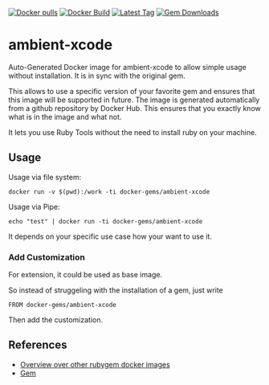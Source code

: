 [![Docker pulls](https://img.shields.io/docker/pulls/rubygem/ambient-xcode.svg)](https://hub.docker.com/r/rubygem/ambient-xcode/)
[![Docker Build](https://img.shields.io/docker/automated/rubygem/ambient-xcode.svg)](https://hub.docker.com/r/rubygem/ambient-xcode/)
[![Latest Tag](https://img.shields.io/github/tag/docker-rubygem/ambient-xcode.svg)](https://hub.docker.com/r/rubygem/ambient-xcode/)
[![Gem Downloads](https://img.shields.io/gem/dt/ambient-xcode.svg)](https://rubygems.org/gems/ambient-xcode/)
# ambient-xcode

Auto-Generated Docker image for ambient-xcode to allow simple usage without installation.
It is in sync with the original gem.

This allows to use a specific version of your favorite gem and ensures that this image will be supported in future.
The image is generated automatically from a github repository by Docker Hub.
This ensures that you exactly know what is in the image and what not.

It lets you use Ruby Tools without the need to install ruby on your machine.

## Usage

Usage via file system:

`docker run -v $(pwd):/work -ti docker-gems/ambient-xcode`

Usage via Pipe:

`echo "test" | docker run -ti docker-gems/ambient-xcode`

It depends on your specific use case how your want to use it.

### Add Customization

For extension, it could be used as base image.

So instead of struggeling with the installation of a gem, just write

`FROM docker-gems/ambient-xcode`

Then add the customization.

## References

 - [Overview over other rubygem docker images](https://github.com/thinkbot/docker-rubygem)
 - [Gem](https://rubygems.org/gems/ambient-xcode/)
